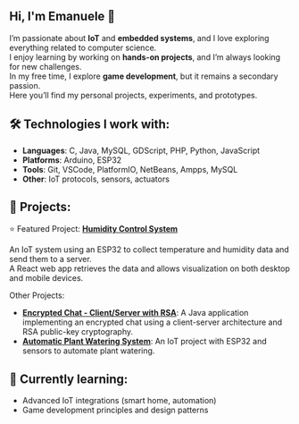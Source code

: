 ## Hi, I'm Emanuele 👋

I’m passionate about **IoT** and **embedded systems**, and I love exploring everything related to computer science.  
I enjoy learning by working on **hands-on projects**, and I’m always looking for new challenges.  
In my free time, I explore **game development**, but it remains a secondary passion.  
Here you’ll find my personal projects, experiments, and prototypes.

## 🛠️ Technologies I work with:
- **Languages**: C, Java, MySQL, GDScript, PHP, Python, JavaScript
- **Platforms**: Arduino, ESP32
- **Tools**: Git, VSCode, PlatformIO, NetBeans, Ampps, MySQL
- **Other**: IoT protocols, sensors, actuators

## 📂 Projects:
⭐ Featured Project: **[Humidity Control System](https://github.com/emanuele-rossi-4552/humidity-control)**

  An IoT system using an ESP32 to collect temperature and humidity data and send them to a server.  
  A React web app retrieves the data and allows visualization on both desktop and mobile devices.

Other Projects:
- **[Encrypted Chat - Client/Server with RSA](https://github.com/emanuele-rossi-4552/ClientServer-chat-crittografata)**: A Java application implementing an encrypted chat using a client-server architecture and RSA public-key cryptography.
- **[Automatic Plant Watering System](https://github.com/emanuele-rossi-4552/automatic-watering.git)**: An IoT project with ESP32 and sensors to automate plant watering.

## 🌱 Currently learning:
- Advanced IoT integrations (smart home, automation)
- Game development principles and design patterns


<!--
**emanuele-rossi-4552/emanuele-rossi-4552** is a ✨ _special_ ✨ repository because its `README.md` (this file) appears on your GitHub profile.

Here are some ideas to get you started:

- 🔭 I’m currently working on ...
- 🌱 I’m currently learning ...
- 👯 I’m looking to collaborate on ...
- 🤔 I’m looking for help with ...
- 💬 Ask me about ...
- 📫 How to reach me: ...
- 😄 Pronouns: ...
- ⚡ Fun fact: ...
-->
